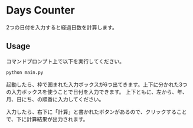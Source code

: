 # Days Counter
2つの日付を入力すると経過日数を計算します。

## Usage
コマンドプロンプト上で以下を実行してください。
```bash
python main.py
```
起動したら、枠で囲まれた入力ボックスが6つ出てきます。上下に分かれた3つの入力ボックスを使うことで日付を入力できます。
上下ともに、左から、年、月、日にち、の順番に入力してください。  

入力したら、右下に「計算」と書かれたボタンがあるので、クリックすることで、下に計算結果が出力されます。
